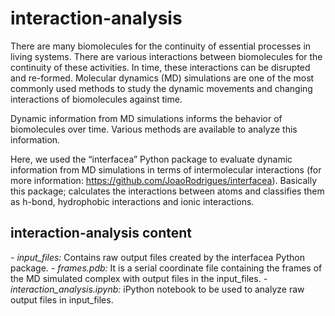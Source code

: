# interaction-analysis

There are many biomolecules for the continuity of essential processes in living systems. There are various interactions between biomolecules for the continuity of these activities. In time, these interactions can be disrupted and re-formed. Molecular dynamics (MD) simulations are one of the most commonly used methods to study the dynamic movements and changing interactions of biomolecules against time.

Dynamic information from MD simulations informs the behavior of biomolecules over time. Various methods are available to analyze this information.

Here, we used the “interfacea” Python package to evaluate dynamic information from MD simulations in terms of intermolecular interactions (for more information: https://github.com/JoaoRodrigues/interfacea). Basically this package; calculates the interactions between atoms and classifies them as h-bond, hydrophobic interactions and ionic interactions.

## interaction-analysis content

*- input_files:* Contains raw output files created by the interfacea Python package.
*- frames.pdb:* It is a serial coordinate file containing the frames of the MD simulated complex with output files in the input_files.
*- interaction_analysis.ipynb:* iPython notebook to be used to analyze raw output files in input_files.
